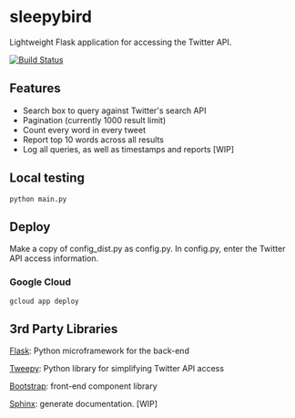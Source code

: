 # sleepybird
Lightweight Flask application for accessing the Twitter API.

[![Build Status](https://travis-ci.org/zooraze/sleepybird.svg?branch=master)](https://travis-ci.org/zooraze/sleepybird)

## Features
* Search box to query against Twitter's search API
* Pagination (currently 1000 result limit)
* Count every word in every tweet
* Report top 10 words across all results
* Log all queries, as well as timestamps and reports [WIP]

## Local testing
```python main.py```

## Deploy
Make a copy of config_dist.py as config.py. In config.py, enter the Twitter API access information.

### Google Cloud
```gcloud app deploy```

## 3rd Party Libraries
[Flask](http://flask.pocoo.org/): Python microframework for the back-end

[Tweepy](https://www.tweepy.org/): Python library for simplifying Twitter API access 

[Bootstrap](https://getbootstrap.com/): front-end component library

[Sphinx](http://www.sphinx-doc.org/en/master/): generate documentation. [WIP]
